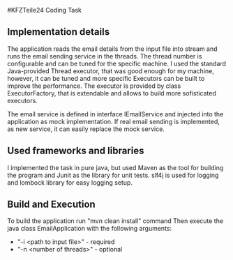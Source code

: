 #KFZTeile24 Coding Task

## Implementation details
The application reads the email details from the input file into stream and runs the email sending service in the threads.
The thread number is configurable and can be tuned for the specific machine.
I used the standard Java-provided Thread executor, that was good enough for my machine, however, it can be tuned and 
more specific Executors can be built to improve the performance. 
The executor is provided by class ExecutorFactory, that is extendable and allows to build more sofisticated executors.

The email service is defined in interface IEmailService and injected into the application as mock implementation.
If real email sending is implemented, as new service, it can easily replace the mock service.


## Used frameworks and libraries
I implemented the task in pure java, but used Maven as the tool for building the program and Junit as the library for unit tests.
slf4j is used for logging and lombock library for easy logging setup.


## Build and Execution
To build the application run "mvn clean install" command
Then execute the java class EmailApplication with the following arguments: 
* "-i \<path to input file\>" - required
* "-n \<number of threads\>" - optional


